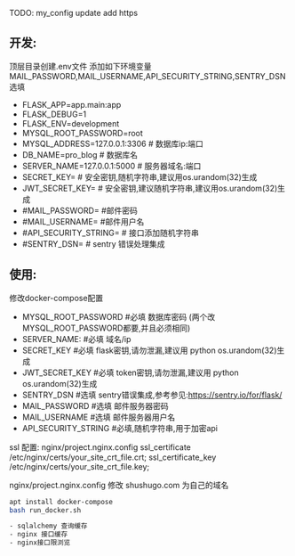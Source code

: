 TODO:
 my_config update
 add https 

## 开发: 
顶层目录创建.env文件
添加如下环境变量MAIL_PASSWORD,MAIL_USERNAME,API_SECURITY_STRING,SENTRY_DSN选填
- FLASK_APP=app.main:app
- FLASK_DEBUG=1
- FLASK_ENV=development
- MYSQL_ROOT_PASSWORD=root
- MYSQL_ADDRESS=127.0.0.1:3306 # 数据库ip:端口
- DB_NAME=pro_blog # 数据库名
- SERVER_NAME=127.0.0.1:5000 # 服务器域名:端口
- SECRET_KEY=   # 安全密钥,随机字符串,建议用os.urandom(32)生成
- JWT_SECRET_KEY= # 安全密钥,建议随机字符串,建议用os.urandom(32)生成
- \#MAIL_PASSWORD=  #邮件密码
- \#MAIL_USERNAME=  #邮件用户名
- \#API_SECURITY_STRING=  # 接口添加随机字符串
- \#SENTRY_DSN=  # sentry  错误处理集成


## 使用:
修改docker-compose配置
- MYSQL_ROOT_PASSWORD #必填 数据库密码 (两个改MYSQL_ROOT_PASSWORD都要,并且必须相同)
- SERVER_NAME: #必填 域名/ip
- SECRET_KEY #必填 flask密钥,请勿泄漏,建议用 python os.urandom(32)生成
- JWT_SECRET_KEY #必填 token密钥,请勿泄漏,建议用 python os.urandom(32)生成
- SENTRY_DSN #选填 sentry错误集成,参考参见:https://sentry.io/for/flask/
- MAIL_PASSWORD #选填 邮件服务器密码
- MAIL_USERNAME #选填 邮件服务器用户名
- API_SECURITY_STRING #必填,随机字符串,用于加密api

ssl 配置:
nginx/project.nginx.config
ssl_certificate /etc/nginx/certs/your_site_crt_file.crt;
ssl_certificate_key /etc/nginx/certs/your_site_crt_file.key;

nginx/project.nginx.config
修改 shushugo.com 为自己的域名

```bash
apt install docker-compose
bash run_docker.sh

- sqlalchemy 查询缓存
- nginx 接口缓存
- nginx接口限浏览
